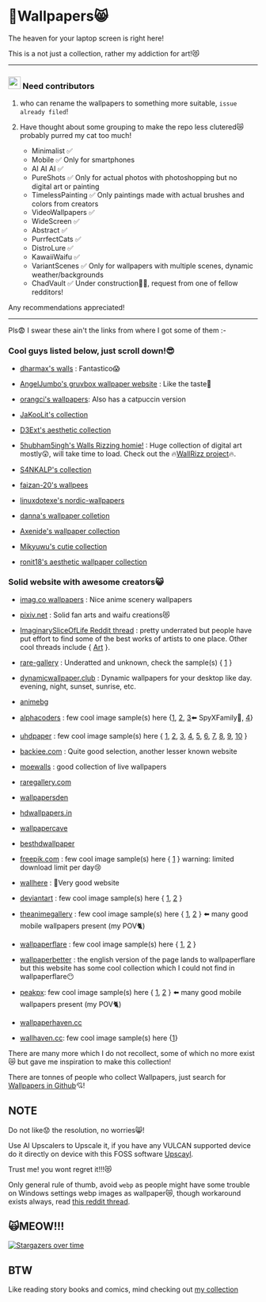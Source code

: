 # 🤤Wallpapers😸

The heaven for your laptop screen is right here!

This is a not just a collection, rather my addiction for art!😻

---
### <img src="https://i.imgur.com/a1fyRka.gif" width=25> Need contributors 

1. who can rename the wallpapers to something more suitable, `issue already filed`!

2. Have thought about some grouping to make the repo less clutered😿probably purred my cat too much!
    - Minimalist ✅
    - Mobile ✅ Only for smartphones
    - AI AI AI ✅
    - PureShots ✅ Only for actual photos with photoshopping but no digital art or painting
    - TimelessPainting ✅ Only paintings made with actual brushes and colors from creators
    - VideoWallpapers ✅
    - WideScreen ✅
    - Abstract ✅
    - PurrfectCats ✅
    - DistroLure ✅
    - KawaiiWaifu ✅
    - VariantScenes ✅ Only for wallpapers with multiple scenes, dynamic weather/backgrounds
    - ChadVault ✅ Under construction👷‍♂️, request from one of fellow redditors!

Any recommendations appreciated!

---

Pls😨 I swear these ain't the links from where I got some of them :-

### Cool guys listed below, just scroll down!😎

- [dharmax's walls](https://github.com/dharmx/walls) : Fantastico😱

- [AngelJumbo's gruvbox wallpaper website](https://gruvbox-wallpapers.pages.dev/) : Like the taste🍷

- [orangci's wallpapers](https://github.com/orangci/walls): Also has a catpuccin version

- [JaKooLit's collection](https://github.com/JaKooLit/Wallpaper-Bank)

- [D3Ext's aesthetic collection](https://github.com/D3Ext/aesthetic-wallpapers)

- [5hubham5ingh's Walls Rizzing homie!](https://5hubham5ingh.github.io/WallRizz/) : Huge collection of digital art mostly😲, will take time to load. Check out the 🔥[WallRizz project](https://github.com/5hubham5ingh/WallRizz)🔥.

- [S4NKALP's collection](https://github.com/S4NKALP/Wallpapers)

- [faizan-20's wallpees](https://github.com/faizan-20/wallpees)

- [linuxdotexe's nordic-wallpapers](https://github.com/linuxdotexe/nordic-wallpapers)

- [danna's wallpaper colletion](https://github.com/notdanna/wallpapers)

- [Axenide's wallpaper collection](https://github.com/Axenide/Wallpapers)

- [Mikyuwu's cutie collection](https://github.com/Mikyuwu/Cutie-dots/tree/NEW-Cutie-dots/Wallpapers)

- [ronit18's aesthetic wallpaper collection](https://github.com/ronit18/Asthetic-Wallpapers)

### Solid website with awesome creators😺

- [imag.co wallpapers](https://www.iamag.co/your-name-100-original-background-collection/) : Nice anime scenery wallpapers

- [pixiv.net](https://www.pixiv.net/en/) : Solid fan arts and waifu creations😻

- [ImaginarySliceOfLife Reddit thread](https://www.reddit.com/r/ImaginarySliceOfLife/?feedViewType=compactView) : pretty underrated but people have put effort to find some of the best works of artists to one place. Other cool threads include { [Art](https://www.reddit.com/r/Art/comments/gkmeye/office_guweiz_digital_painting_2020/) }.

- [rare-gallery](https://rare-gallery.com/) : Underatted and unknown, check the sample(s) { [1](https://rare-gallery.com/5452246-genshin-impact-artwork-lumine-genshin-impact-anime.html) }

- [dynamicwallpaper.club](https://dynamicwallpaper.club/gallery) : Dynamic wallpapers for your desktop like day. evening, night, sunset, sunrise, etc.

- [animebg](https://www.animebg.com/type/images/)


- [alphacoders](http://wall.alphacoders.com/big.php?i=1381020) : few cool image sample(s) here {[1](https://wall.alphacoders.com/big.php?i=1377792), [2](https://wall.alphacoders.com/big.php?i=644888), [3](https://wall.alphacoders.com/big.php?i=1354098)⬅️ SpyXFamily🤫, [4](https://wall.alphacoders.com/big.php?i=1034220)}

- [uhdpaper](https://www.uhdpaper.com) : few cool image sample(s) here { [1](https://www.uhdpaper.com/search?q=Digital+Art&by-date=true), [2](https://www.uhdpaper.com/2024/01/fox-anime-girl-forest-4k-8k-8990i.html), [3](https://www.uhdpaper.com/2024/10/142b-anime-girl-black-cat-4k.html), [4](https://www.uhdpaper.com/2024/06/ocean-car-floating-full-moon-4k-6640j.html), [5](https://www.uhdpaper.com/2024/05/fantasy-scenery-moutain-sky-4k-8163a.html), [6](https://www.uhdpaper.com/2024/05/surfboard-ocean-sunset-scenery-4k-6803a.html), [7](https://www.uhdpaper.com/2024/08/anime-girl-nun-4k-1252a.html), [8](https://www.uhdpaper.com/2024/03/tiger-animal-art-4k-2440j.html), [9](https://www.uhdpaper.com/2024/04/snake-4k-2393a.html), [10](https://www.uhdpaper.com/2024/04/alone-sunset-horizon-tree-sky-4k-1503a.html) } 

- [backiee.com](https://backiee.com/) : Quite good selection, another lesser known website

- [moewalls](https://moewalls.com/) : good collection of live wallpapers

- [raregallery.com](https://rare-gallery.com/)

- [wallpapersden](https://wallpapersden.com/tag/genshin-impact-wallpapers/)

- [hdwallpapers.in](https://www.hdwallpapers.in/purple_eyes_baal_raiden_shogun_hd_genshin_impact-wallpapers.html)

- [wallpapercave](https://wallpapercave.com/w/wp12692367)

- [besthdwallpaper](https://www.besthdwallpaper.com/artistic/rezero-starting-life-in-another-world-pack-emilia-half-elf-dt_en-US-8891.html)

- [freepik.com](https://www.freepik.com) : few cool image sample(s) here { [1](https://www.freepik.com/free-photos-vectors/desktop-wallpaper-anime/2#uuid=c8a6a9df-9203-41b7-bbe5-464f9e12acfd) } warning: limited download limit per day😢

- [wallhere](https://wallhere.com/en/wallpapers?NSFW=off) : 🫡Very good website

- [deviantart](https://www.deviantart.com) : few cool image sample(s) here { [1](https://www.deviantart.com/angel-face125/art/Angel-112-1137618284), [2](https://www.deviantart.com/guweiz/gallery) }

- [theanimegallery](https://theanimegallery.com/) : few cool image sample(s) here { [1](https://theanimegallery.com/image/ff5r3UV43faeZb3LVCeC/anime-wallpaper-for-pc-3), [2](https://theanimegallery.com/image/09lNLGjBxbsIstzc0gpB/pink-anime-wallpaper-1) } ⬅️ many good mobile wallpapers present (my POV🐈)


- [wallpaperflare](https://www.wallpaperflare.com) : few cool image sample(s) here { [1](https://www.wallpaperflare.com/ai-ai-art-ai-dai-meaningjun-garden-ai-painting-violet-wallpaper-ygtxo), [2](https://www.wallpaperflare.com/search?wallpaper=waifu) }

- [wallpaperbetter](https://www.wallpaperbetter.com/) : the english version of the page lands to wallpaperflare but this website has some cool collection which I could not find in wallpaperflare😶

- [peakpx](https://www.peakpx.com/): few cool image sample(s) here { [1](https://www.peakpx.com/en/hd-wallpaper-desktop-kruvv/), [2](https://www.peakpx.com/en/hd-wallpaper-desktop-koqik) } ⬅️ many good mobile wallpapers present (my POV🐈)

- [wallpaperhaven.cc](https://wallhaven.cc/search?q=id%3A853&sorting=random&ref=fp&seed=kaKL4j&page=4)

- [wallhaven.cc](https://wallhaven.cc): few cool image sample(s) here {[1](https://wallhaven.cc/w/we66g6)}

There are many more which I do not recollect, some of which no more exist😿 but gave me inspiration to make this collection!

There are tonnes of people who collect Wallpapers, just search for [Wallpapers in Github](https://github.com/topics/wallpapers)💘!

## NOTE

Do not like😟 the resolution, no worries😸!

Use AI Upscalers to Upscale it, if you have any VULCAN supported device do it directly on device with this FOSS software [Upscayl](https://upscayl.org/download). 

Trust me! you wont regret it!!!😻

Only general rule of thumb, avoid `webp` as people might have some trouble on Windows settings webp images as wallpaper😿, though workaround exists always, read [this reddit thread](https://www.reddit.com/r/Windows11/comments/vjw0ly/add_set_as_desktop_background_context_menu_entry/).

## 🙀MEOW!!!

[![Stargazers over time](https://starchart.cc/JoydeepMallick/Wallpapers.svg?variant=adaptive)](https://starchart.cc/JoydeepMallick/Wallpapers)

## BTW

Like reading story books and comics, mind checking out [my collection](https://github.com/JoydeepMallick/story-books-and-comics)
